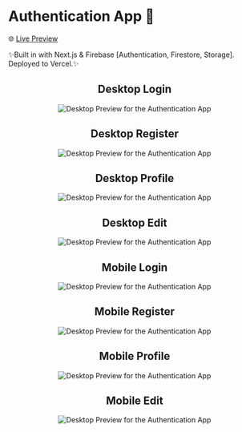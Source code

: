 # Authentication App 🔐

🌐 [Live Preview](https://entwistleox-authentication-app.vercel.app/)

✨Built in with Next.js & Firebase [Authentication, Firestore, Storage]. Deployed to Vercel.✨

<div align="center">
  
## Desktop Login
![Desktop Preview for the Authentication App](./sources/login.png)

## Desktop Register

![Desktop Preview for the Authentication App](./sources/register.png)

## Desktop Profile

![Desktop Preview for the Authentication App](./sources/profile.png)

## Desktop Edit

![Desktop Preview for the Authentication App](./sources/edit.png)

## Mobile Login

![Desktop Preview for the Authentication App](./sources/mobile/login.png)

## Mobile Register

![Desktop Preview for the Authentication App](./sources/mobile/register.png)

## Mobile Profile

![Desktop Preview for the Authentication App](./sources/mobile/profile.png)

## Mobile Edit

![Desktop Preview for the Authentication App](./sources/mobile/edit.png)

</div>
